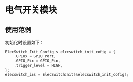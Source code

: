 # 电气开关模块

## 使用范例

初始化时设置如下：

```c
ElecSwitch_Init_Config_s elecswitch_init_cofig = {
    .GPIOx = GPIO_Port,
    .GPIO_Pin = GPIO_Pin,
    .trigger_level = HIGH,
};
elecswitch_ins = ElecSwitchInit(&elecswitch_init_cofig);
```
